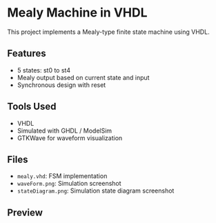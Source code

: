 # Mealy Machine in VHDL

This project implements a Mealy-type finite state machine using VHDL.

## Features
- 5 states: st0 to st4
- Mealy output based on current state and input
- Synchronous design with reset

## Tools Used
- VHDL
- Simulated with GHDL / ModelSim
- GTKWave for waveform visualization

## Files
- `mealy.vhd`: FSM implementation
- `waveForm.png`: Simulation screenshot
- `stateDiagram.png`: Simulation state diagram screenshot

## Preview
